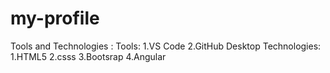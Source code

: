 # my-profile

Tools and Technologies :
Tools:
    1.VS Code
    2.GitHub Desktop
Technologies:
    1.HTML5
    2.csss
    3.Bootsrap
    4.Angular